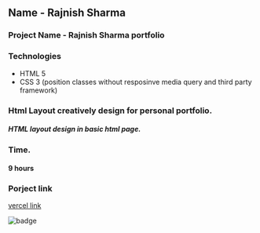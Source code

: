  ## Name - Rajnish Sharma 

### Project Name - Rajnish Sharma portfolio

 

### Technologies
- HTML 5 
- CSS 3 (position classes without resposinve media query and third party framework)

###  Html Layout creatively design for personal portfolio.
#####   HTML layout design in basic html page.
 

### Time.
#### 9 hours

### Porject link
[vercel link ]( )

![badge](https://img.shields.io/badge/HTML-CSS-blue)
